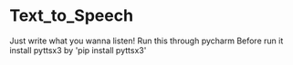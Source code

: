# Text_to_Speech
Just write what you wanna listen!
Run this through pycharm 
Before run it install pyttsx3 by 'pip install pyttsx3'
